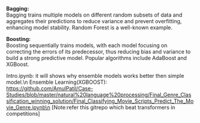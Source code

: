 
**Bagging:**  
Bagging trains multiple models on different random subsets of data and aggregates their predictions to reduce variance and prevent overfitting, enhancing model stability. Random Forest is a well-known example.

**Boosting:**  
Boosting sequentially trains models, with each model focusing on correcting the errors of its predecessor, thus reducing bias and variance to build a strong predictive model. Popular algorithms include AdaBoost and XGBoost.

Intro.ipynb: it will shows why ensemble models works better then simple model.\n
Ensemble Learning(XGBOOST): https://github.com/AmulPatil/Case-Studies/blob/master/natural%20language%20processing/Final_Genre_Classification_winning_solution/Final_Classifying_Movie_Scripts_Predict_The_Movie_Genre.ipynb\n
[Note:refer this gitrepo which beat transformers in competitions]
